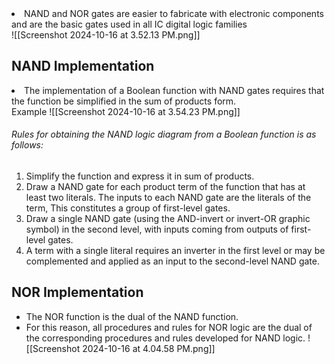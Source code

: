 <li>NAND and NOR gates are easier to fabricate with electronic components and are the basic gates used in all IC digital logic families</li>
![[Screenshot 2024-10-16 at 3.52.13 PM.png]]

## NAND Implementation
<li>The implementation of a Boolean function with NAND gates requires that the function be simplified in the sum of products form.</li>
Example
![[Screenshot 2024-10-16 at 3.54.23 PM.png]]

###### Rules for obtaining the NAND logic diagram from a Boolean function is as follows:
1. Simplify the function and express it in sum of products.
2. Draw a NAND gate for each product term of the function that has at least two literals. The inputs to each NAND gate are the literals of the term, This constitutes a group of first-level gates.
3. Draw a single NAND gate (using the AND-invert or invert-OR graphic symbol) in the second level, with inputs coming from outputs of first-level gates.
4. A term with a single literal requires an inverter in the first level or may be complemented and applied as an input to the second-level NAND gate.
## NOR Implementation
* The NOR function is the dual of the NAND function.
* For this reason, all procedures and rules for NOR logic are the dual of the corresponding procedures and rules developed for NAND logic.
![[Screenshot 2024-10-16 at 4.04.58 PM.png]]
